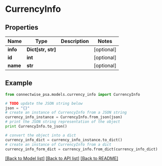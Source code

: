 # CurrencyInfo


## Properties
Name | Type | Description | Notes
------------ | ------------- | ------------- | -------------
**info** | **Dict[str, str]** |  | [optional] 
**id** | **int** |  | [optional] 
**name** | **str** |  | [optional] 

## Example

```python
from connectwise_psa.models.currency_info import CurrencyInfo

# TODO update the JSON string below
json = "{}"
# create an instance of CurrencyInfo from a JSON string
currency_info_instance = CurrencyInfo.from_json(json)
# print the JSON string representation of the object
print CurrencyInfo.to_json()

# convert the object into a dict
currency_info_dict = currency_info_instance.to_dict()
# create an instance of CurrencyInfo from a dict
currency_info_form_dict = currency_info.from_dict(currency_info_dict)
```
[[Back to Model list]](../README.md#documentation-for-models) [[Back to API list]](../README.md#documentation-for-api-endpoints) [[Back to README]](../README.md)


